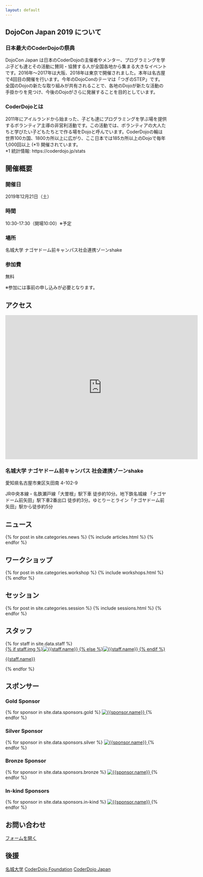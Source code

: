 ```yaml
---
layout: default
---
```

<section id="about">
  <h2>DojoCon Japan 2019 について</h2>
  <div class="text">
    <h3>日本最大のCoderDojoの祭典</h3>
    <p>DojoCon Japan は日本のCoderDojoの主催者やメンター、プログラミングを学ぶ子ども達とその活動に賛同・協賛する人が全国各地から集まる大きなイベントです。2016年～2017年は大阪、2018年は東京で開催されました。本年は名古屋で4回目の開催を行います。今年のDojoConのテーマは「つぎのSTEP」です。全国のDojoの新たな取り組みが共有されることで、各地のDojoが新たな活動の手掛かりを見つけ、今後のDojoがさらに発展することを目的としています。</p>
  </div>
  <div class="text">
    <h3>CoderDojoとは</h3>
    <p>2011年にアイルランドから始まった、子ども達にプログラミングを学ぶ場を提供するボランティア主導の非営利活動です。この活動では、ボランティアの大人たちと学びたい子どもたちとで作る場をDojoと呼んでいます。CoderDojoの輪は世界100カ国、1800カ所以上に広がり、ここ日本では185カ所以上のDojoで毎年1,000回以上 (*1) 開催されています。<br>*1 統計情報: https://coderdojo.jp/stats</p>
  </div>
</section>
<div class="background-ninja">
<section id="outline">
  <h2>開催概要</h2>
  <div class="outline-one">
    <h3>開催日</h3>
    <p>2019年12月21日（土）</p>
  </div>
  <div class="outline-one">
    <h3>時間</h3>
    <p>10:30-17:30（開場10:00）※予定</p>
  </div>
  <div class="outline-one">
    <h3>場所</h3>
    <p>名城大学 ナゴヤドーム前キャンパス社会連携ゾーンshake</p>
  </div>
  <div class="outline-one">
    <h3>参加費</h3>
    <p>無料</p>
  </div>
  <p>※参加には事前の申し込みが必要となります。</p>
</section>
</div>
<section id="access">
  <h2>アクセス</h2>
  <iframe src="https://www.google.com/maps/embed?pb=!1m14!1m8!1m3!1d3260.69697362165!2d136.9440337!3d35.1891045!3m2!1i1024!2i768!4f13.1!3m3!1m2!1s0x6003119bbc4c9fc5%3A0xd5c643a8df7fc59!2z5ZCN5Z-O5aSn5a2mIOODiuOCtOODpOODieODvOODoOWJjeOCreODo-ODs-ODkeOCuQ!5e0!3m2!1sja!2sus!4v1568871387623!5m2!1sja!2sus" width="600" height="450" frameborder="0" style="border:0;" allowfullscreen=""></iframe>
  <div class="text">
    <h3>名城大学 ナゴヤドーム前キャンパス 社会連携ゾーンshake</h3>
    <p>愛知県名古屋市東区矢田南 4-102-9</p>
    <p>JR中央本線・名鉄瀬戸線「大曽根」駅下車 徒歩約10分。地下鉄名城線 「ナゴヤドーム前矢田」駅下車2番出口 徒歩約3分。ゆとりーとライン「ナゴヤドーム前矢田」駅から徒歩約5分</p>
  </div>
</section>
<div class="background-ninja">
<section id="news">
  <h2>ニュース</h2>
  {% for post in site.categories.news %}
    {% include articles.html %}
  {% endfor %}
</section>
</div>
<section id="workshops">
  <h2>ワークショップ</h2>
  <div class="img-section">
    <img src="{{site.url}}/img/" alt=""> <!--ここに画像のパスを設定するとセクションのイメージ画像として表示されます。-->
  </div>
  {% for post in site.categories.workshop %}
    {% include workshops.html %}
  {% endfor %}
</section>
<div class="background-ninja">
<section id="sessions">
  <h2>セッション</h2>
  <div class="img-section">
    <img src="{{site.url}}/img/" alt=""> <!--ここに画像のパスを設定するとセクションのイメージ画像として表示されます。-->
  </div>
  {% for post in site.categories.session %}
    {% include sessions.html %}
  {% endfor %}
</section>
</div>
<section id="staff">
  <h2>スタッフ</h2>
  {% for staff in site.data.staff %}
  <div class="staff">
    <a href="{{staff.site}}" target="_blank">
    <div class="staff-image">
      {% if staff.img %}<img src="{{site.url}}/img/staff/{{staff.img}}" alt="{{staff.name}}">
      {% else %}<img src="{{site.url}}/img/staff/dummy.jpg" alt="{{staff.name}}">
      {% endif %}
    </div>
    <p>{{staff.name}}</p></a>
  </div>
  {% endfor %}
</section>
<section id="sponsors">
  <h2>スポンサー</h2>
  <!-- /_data/sponsors.ymlからランクごとに読み込んで表示している。もっとスマートになるはず… -->
  <h3>Gold Sponsor</h3>
  <div class="sponsors-rank">
    {% for sponsor in site.data.sponsors.gold %}
    <a href="{{sponsor.site}}" target="_blank">
    <img src="{{site.url}}/img/sponsor/{{sponsor.img}}" alt="{{sponsor.name}}" class="sponsor-gold">
    </a>
    {% endfor %}
  </div>

  <h3>Silver Sponsor</h3>
  <div class="sponsors-rank">
    {% for sponsor in site.data.sponsors.silver %}
    <a href="{{sponsor.site}}" target="_blank">
    <img src="{{site.url}}/img/sponsor/{{sponsor.img}}" alt="{{sponsor.name}}" class="sponsor-silver">
    </a>
    {% endfor %}
  </div>

  <h3>Bronze Sponsor</h3>
  <div class="sponsors-rank">
    {% for sponsor in site.data.sponsors.bronze %}
    <a href="{{sponsor.site}}" target="_blank">
    <img src="{{site.url}}/img/sponsor/{{sponsor.img}}" alt="{{sponsor.name}}" class="sponsor-bronze">
    </a>
    {% endfor %}
  </div>
  <h3>In-kind Sponsors</h3>
  <div class="sponsors-rank">
    {% for sponsor in site.data.sponsors.in-kind %}
    <a href="{{sponsor.site}}" target="_blank">
    <img src="{{site.url}}/img/sponsor/{{sponsor.img}}" alt="{{sponsor.name}}" class="sponsor-in-kind">
    </a>
    {% endfor %}
  </div>
</section>
<div class="background-ninja">
<section id="contact">
  <h2>お問い合わせ</h2>
  <a href="https://docs.google.com/forms/d/1dwufJyrm-4EiGZOz0iFOU7Xgg16g9QbTbP3J1Quepag" class="button">フォームを開く</a>
</section>
</div>
<!--<section id="sns">
  <h2>SNS</h2>
</section>-->
<section id="coderdojo-foundation">
  <h2>後援</h2>
  <div class="text">
    <a href="https://www.meijo-u.ac.jp/" target="_blank">名城大学</a>
    <a href="https://coderdojo.com/" target="_blank">CoderDojo Foundation</a>
    <a href="https://coderdojo.jp/" target="_blank">CoderDojo Japan</a>
  </div>
</section>
